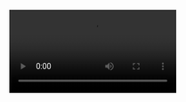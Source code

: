 ![mov](https://user-images.githubusercontent.com/79301060/134289759-09df3db7-0163-4c56-8792-b78f8588e34c.mov)
